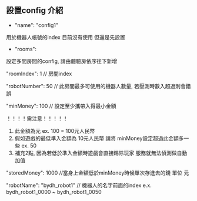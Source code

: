 ## 設置config 介紹

- "name": "config1"

用於機器人帳號的index 目前沒有使用 但還是先設置

- "rooms":

設定多間房間的config, 請由體驗房依序往下新增

"roomIndex": 1   // 房間index

"robotNumber": 50  // 此房間最多可使用的機器人數量, 若壓測時數入超過則會錯誤

"minMoney": 100 // 設定至少攜帶入得最小金額

！！！！需注意！！！！！

1. 此金額為元 ex. 100 = 100元人民幣
2. 假如遊戲的最低準入金額為 10元人民幣 請將 minMoney設定超過此金額多一些 ex. 50
3. 補充2點, 因為若低於準入金額時遊戲會直接踢除玩家 服務就無法偵測做自動加值

"storedMoney": 1000 //當身上金額低於minMoney時候單次存進去的錢 單位 元

"robotName": "bydh_robot1"  // 機器人的名字前面的index
e.x. bydh_robot1_0000 ~ bydh_robot1_0050